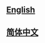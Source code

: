 ## <a href='https://mmyolo.readthedocs.io/en/latest/'>English</a>

## <a href='https://mmyolo.readthedocs.io/zh_CN/latest/'>简体中文</a>
